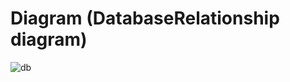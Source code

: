 # Diagram (DatabaseRelationship diagram)

![db](https://user-images.githubusercontent.com/57591240/125074228-4a01ba00-e0bd-11eb-8104-43a9d5010efa.png)


